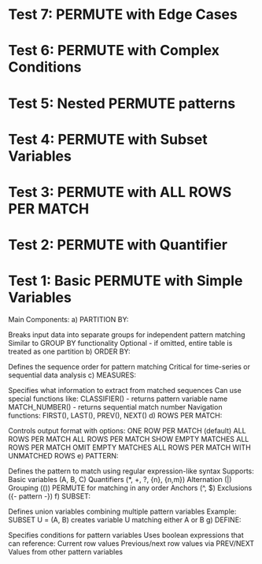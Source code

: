 # Test 7: PERMUTE with Edge Cases
# Test 6: PERMUTE with Complex Conditions
# Test 5: Nested PERMUTE patterns
# Test 4: PERMUTE with Subset Variables
# Test 3: PERMUTE with ALL ROWS PER MATCH
# Test 2: PERMUTE with Quantifier
# Test 1: Basic PERMUTE with Simple Variables

Main Components:
a) PARTITION BY:

Breaks input data into separate groups for independent pattern matching
Similar to GROUP BY functionality
Optional - if omitted, entire table is treated as one partition
b) ORDER BY:

Defines the sequence order for pattern matching
Critical for time-series or sequential data analysis
c) MEASURES:

Specifies what information to extract from matched sequences
Can use special functions like:
CLASSIFIER() - returns pattern variable name
MATCH_NUMBER() - returns sequential match number
Navigation functions: FIRST(), LAST(), PREV(), NEXT()
d) ROWS PER MATCH:

Controls output format with options:
ONE ROW PER MATCH (default)
ALL ROWS PER MATCH
ALL ROWS PER MATCH SHOW EMPTY MATCHES
ALL ROWS PER MATCH OMIT EMPTY MATCHES
ALL ROWS PER MATCH WITH UNMATCHED ROWS
e) PATTERN:

Defines the pattern to match using regular expression-like syntax
Supports:
Basic variables (A, B, C)
Quantifiers (*, +, ?, {n}, {n,m})
Alternation (|)
Grouping (())
PERMUTE for matching in any order
Anchors (^, $)
Exclusions ({- pattern -})
f) SUBSET:

Defines union variables combining multiple pattern variables
Example: SUBSET U = (A, B) creates variable U matching either A or B
g) DEFINE:

Specifies conditions for pattern variables
Uses boolean expressions that can reference:
Current row values
Previous/next row values via PREV/NEXT
Values from other pattern variables
